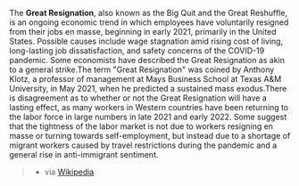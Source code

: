
The **Great Resignation**, also known as the Big Quit and the Great Reshuffle, is an ongoing economic trend in which employees have voluntarily resigned from their jobs en masse, beginning in early 2021, primarily in the United States. Possible causes include wage stagnation amid rising cost of living, long-lasting job dissatisfaction, and safety concerns of the COVID-19 pandemic. Some economists have described the Great Resignation as akin to a general strike.The term "Great Resignation" was coined by Anthony Klotz, a professor of management at Mays Business School at Texas A&M University, in May 2021, when he predicted a sustained mass exodus.There is disagreement as to whether or not the Great Resignation will have a lasting effect, as many workers in Western countries have been returning to the labor force in large numbers in late 2021 and early 2022. Some suggest that the tightness of the labor market is not due to workers resigning en masse or turning towards self-employment, but instead due to a shortage of migrant workers caused by travel restrictions during the pandemic and a general rise in anti-immigrant sentiment. 
> - via [Wikipedia](https://en.wikipedia.org/wiki/Great%20Resignation)
